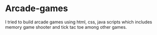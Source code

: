 # Arcade-games
I tried to build arcade games using html, css, java scripts which includes memory game shooter and tick tac toe among other games. 
